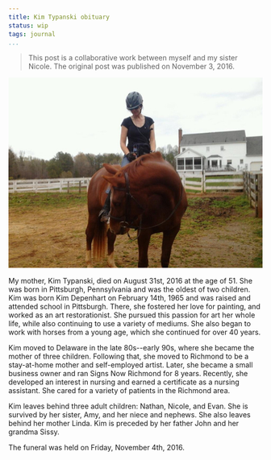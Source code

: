 ```yaml
---
title: Kim Typanski obituary
status: wip
tags: journal
...
```


> This post is a collaborative work between myself and my sister Nicole.
> The original post was published on November 3, 2016.

![Kim riding her horse Fable](/images/takingabreak.jpg)

My mother, Kim Typanski, died on August 31st, 2016 at the age of 51.
She was born in Pittsburgh, Pennsylvania and was the oldest of two children.
Kim was born Kim Depenhart on February 14th, 1965 and was raised and attended school in Pittsburgh.
There, she fostered her love for painting, and worked as an art restorationist.
She pursued this passion for art her whole life, while also continuing to use a variety of mediums.
She also began to work with horses from a young age, which she continued for over 40 years.

Kim moved to Delaware in the late 80s--early 90s, where she became the mother of three children.
Following that, she moved to Richmond to be a stay-at-home mother and self-employed artist.
Later, she became a small business owner and ran Signs Now Richmond for 8 years.
Recently, she developed an interest in nursing and earned a certificate as a nursing assistant.
She cared for a variety of patients in the Richmond area.

Kim leaves behind three adult children: Nathan, Nicole, and Evan.
She is survived by her sister, Amy, and her niece and nephews.
She also leaves behind her mother Linda.
Kim is preceded by her father John and her grandma Sissy. 

The funeral was held on Friday, November 4th, 2016.
